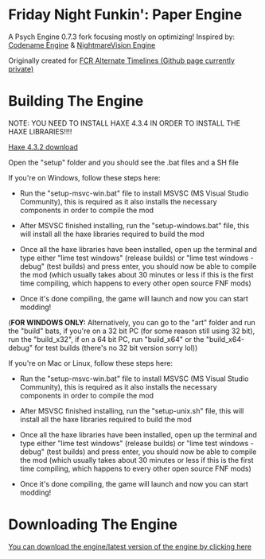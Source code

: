 # Friday Night Funkin': Paper Engine
A Psych Engine 0.7.3 fork focusing mostly on optimizing! Inspired by: [Codename Engine](https://github.com/CodenameCrew/CodenameEngine) & [NightmareVision Engine](https://github.com/DuskieWhy/NightmareVision)

Originally created for [FCR Alternate Timelines (Github page currently private)](https://github.com/paigefnf/FCR-Alternate-Timelines-Source)

# Building The Engine

NOTE: YOU NEED TO INSTALL HAXE 4.3.4 IN ORDER TO INSTALL THE HAXE LIBRARIES!!!!

[Haxe 4.3.2 download](https://haxe.org/download/version/4.3.4/)

Open the "setup" folder and you should see the .bat files and a SH file

If you're on Windows, follow these steps here:

* Run the "setup-msvc-win.bat" file to install MSVSC (MS Visual Studio Community), this is required as it also installs the necessary components in order to compile the mod

* After MSVSC finished installing, run the "setup-windows.bat" file, this will install all the haxe libraries required to build the mod

* Once all the haxe libraries have been installed, open up the terminal and type either "lime test windows" (release builds) or "lime test windows -debug" (test builds) and press enter, you should now be able to compile the mod (which usually takes about 30 minutes or less if this is the first time compiling, which happens to every other open source FNF mods)

* Once it's done compiling, the game will launch and now you can start modding!

(**FOR WINDOWS ONLY:** Alternatively, you can go to the "art" folder and run the "build" bats, if you're on a 32 bit PC (for some reason still using 32 bit), run the "build_x32", if on a 64 bit PC, run "build_x64"
or the "build_x64-debug" for test builds (there's no 32 bit version sorry lol))

If you're on Mac or Linux, follow these steps here:

* Run the "setup-msvc-win.bat" file to install MSVSC (MS Visual Studio Community), this is required as it also installs the necessary components in order to compile the mod

* After MSVSC finished installing, run the "setup-unix.sh" file, this will install all the haxe libraries required to build the mod

* Once all the haxe libraries have been installed, open up the terminal and type either "lime test windows" (release builds) or "lime test windows -debug" (test builds) and press enter, you should now be able to compile the mod (which usually takes about 30 minutes or less if this is the first time compiling, which happens to every other open source FNF mods)

* Once it's done compiling, the game will launch and now you can start modding!

# Downloading The Engine
[You can download the engine/latest version of the engine by clicking here](https://github.com/paigefnf/FNF-Paper-Engine/actions)
